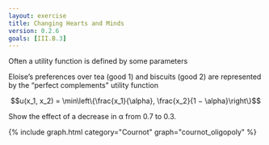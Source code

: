 ```yaml
---
layout: exercise
title: Changing Hearts and Minds
version: 0.2.6
goals: [III.B.3]
---
```



Often a utility function is defined 
by some parameters

Eloise’s preferences over tea (good 1) and biscuits (good 2) are represented by the “perfect
complements" utility function 

   $$u(x_1, x_2) = \min\left\{\frac{x_1}{\alpha}, \frac{x_2}{1 − \alpha}\right\}$$

   Show the effect of a decrease in α from $0.7$ to $0.3$.

   {% include graph.html category="Cournot" graph="cournot_oligopoly" %}
